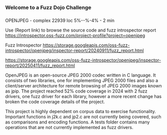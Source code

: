 ###
### Welcome to a Fuzz Dojo Challenge
###

OPENJPEG - complex 22939 loc 5%--%-4% - 2 min

Use (Report link) to browse the source code and fuzz introspector report https://introspector.oss-fuzz.com/project-profile?project=openjpeg

Fuzz Introspector
https://storage.googleapis.com/oss-fuzz-introspector/openjpeg/inspector-report/20240911/fuzz_report.html

https://storage.googleapis.com/oss-fuzz-introspector/openjpeg/inspector-report/20250411/fuzz_report.html

OpenJPEG is an open-source JPEG 2000 codec written in C language.  It consists of two libraries, one for implementing JPEG 2000 files and also a client/server architecture for remote browsing of JPEG 2000 images known as jpip.  The project reached 52% code coverage in 2024 with 2 fuzz drivers, one fuzz driver for each library, however a more recent change has broken the code coverage details of the project.

This project is highly dependent on corpus data to exercise functionality.   Important functions in j2k.c and jp2.c are not currently being covered, such as comparisons and encoding functions. A tests folder contains many operations that are not currently implemented as fuzz drivers.
